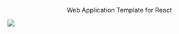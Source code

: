 <p align="center">Web Application Template for React</p>

<a href="https://pixel-pinata.github.io/template-web-app-react/" target="_blank">
  <img src="https://raw.githubusercontent.com/storybooks/brand/master/badge/badge-storybook.svg">
</a>
